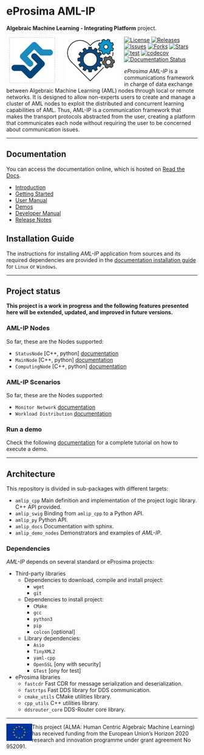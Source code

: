 # eProsima AML-IP

**Algebraic Machine Learning - Integrating Platform** project.

<a href="http://www.eprosima.com"><img src=".figures/logo.png" height="120" align="left" hspace="8" vspace="2" />
<a href="https://alma-ai.eu/"><img src=".figures/alma_logo.png" height="120" style="background-color:white;" align="left" hspace="18" vspace="2" />

[![License](https://img.shields.io/github/license/eProsima/AML-IP.svg)](https://opensource.org/licenses/Apache-2.0)
[![Releases](https://img.shields.io/github/v/release/eProsima/AML-IP?sort=semver)](https://github.com/eProsima/AML-IP/releases)
[![Issues](https://img.shields.io/github/issues/eProsima/AML-IP.svg)](https://github.com/eProsima/AML-IP/issues)
[![Forks](https://img.shields.io/github/forks/eProsima/AML-IP.svg)](https://github.com/eProsima/AML-IP/network/members)
[![Stars](https://img.shields.io/github/stars/eProsima/AML-IP.svg)](https://github.com/eProsima/AML-IP/stargazers)
[![test](https://github.com/eProsima/AML-IP/actions/workflows/test.yml/badge.svg)](https://github.com/eProsima/AML-IP/actions/workflows/test.yml)
[![codecov](https://codecov.io/gh/eProsima/AML-IP/branch/main/graph/badge.svg?token=M5Y82MGCO7)](https://codecov.io/gh/eProsima/AML-IP)
[![Documentation Status](https://readthedocs.org/projects/aml-ip/badge/?version=latest)](https://aml-ip.readthedocs.io/en/latest/)

*eProsima AML-IP* is a communications framework in charge of data exchange between Algebraic Machine Learning (AML)
nodes through local or remote networks.
It is designed to allow non-experts users to create and manage a cluster of AML nodes
to exploit the distributed and concurrent learning capabilities of AML.
Thus, AML-IP is a communication framework that makes the transport protocols abstracted from the user,
creating a platform that communicates each node without requiring the user to be concerned about communication issues.

---

## Documentation

You can access the documentation online, which is hosted on [Read the Docs](https://aml-ip.readthedocs.io).

* [Introduction](https://aml-ip.readthedocs.io/en/latest/rst/formalia/titlepage.html)
* [Getting Started](https://aml-ip.readthedocs.io/en/latest/rst/getting_started/project_overview.html)
* [User Manual](https://aml-ip.readthedocs.io/en/latest/rst/user_manual/scenarios/scenarios.html)
* [Demos](https://aml-ip.readthedocs.io/en/latest/rst/demo/workload_distribution.html)
* [Developer Manual](https://aml-ip.readthedocs.io/en/latest/rst/developer_manual/installation/sources/linux/linux.html)
* [Release Notes](https://aml-ip.readthedocs.io/en/latest/rst/notes/notes.html)

## Installation Guide

The instructions for installing *AML-IP* application from sources and its required dependencies are provided in the [documentation installation guide](https://aml-ip.readthedocs.io/en/latest/rst/installation/linux.html) for `Linux` or `Windows`.

---

## Project status

**This project is a work in progress and the following features presented here will be extended, updated, and improved in future versions.**

### AML-IP Nodes

So far, these are the Nodes supported:

* `StatusNode` [C++, python] [documentation](https://aml-ip.readthedocs.io/en/latest/rst/user_manual/nodes/status.html)
* `MainNode` [C++, python] [documentation](https://aml-ip.readthedocs.io/en/latest/rst/user_manual/nodes/main.html)
* `ComputingNode` [C++, python] [documentation](https://aml-ip.readthedocs.io/en/latest/rst/user_manual/nodes/computing.html)

### AML-IP Scenarios

So far, these are the Nodes supported:

* `Monitor Network` [documentation](https://aml-ip.readthedocs.io/en/latest/rst/user_manual/scenarios/monitor_state.html)
* `Workload Distribution` [documentation](https://aml-ip.readthedocs.io/en/latest/rst/user_manual/scenarios/workload_distribution.html)

### Run a demo

Check the following [documentation](https://aml-ip.readthedocs.io/en/latest/rst/demo/workload_distribution.html) for a complete tutorial on how to execute a demo.

---

## Architecture

This repository is divided in sub-packages with different targets:

* `amlip_cpp` Main definition and implementation of the project logic library. C++ API provided.
* `amlip_swig` Binding from `amlip_cpp` to a Python API.
* `amlip_py` Python API.
* `amlip_docs` Documentation with sphinx.
* `amlip_demo_nodes` Demonstrators and examples of *AML-IP*.

### Dependencies

*AML-IP* depends on several standard or eProsima projects:

* Third-party libraries
  * Dependencies to download, compile and install project:
    * `wget`
    * `git`
  * Dependencies to install project:
    * `CMake`
    * `gcc`
    * `python3`
    * `pip`
    * `colcon` [optional]
  * Library dependencies:
    * `Asio`
    * `TinyXML2`
    * `yaml-cpp`
    * `OpenSSL` [ony with security]
    * `GTest` [ony for test]
* eProsima libraries
  * `fastcdr` Fast CDR for message serialization and deserialization.
  * `fastrtps` Fast DDS library for DDS communication.
  * `cmake_utils` CMake utilities library.
  * `cpp_utils` C++ utilities library.
  * `ddsrouter_core` DDS-Router core library.

---

<img src="./amlip_docs/rst/figures/eu_flag.jpg" alt="eu_flag" height="45" align="left" >

This project (ALMA: Human Centric Algebraic Machine Learning) has received funding from the European Union’s Horizon 2020 research and innovation programme under grant agreement No 952091.
